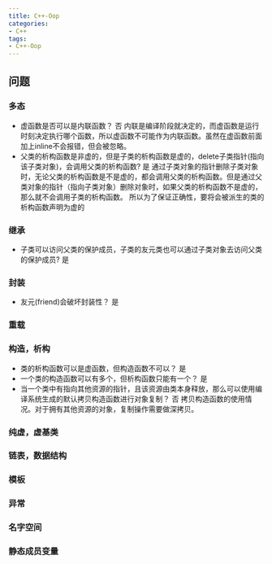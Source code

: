 ```yaml
---
title: C++-Oop
categories: 
- C++
tags:
- C++-Oop
---
```

## 问题
### 多态
- 虚函数是否可以是内联函数？ 否
  内联是编译阶段就决定的，而虚函数是运行时刻决定执行哪个函数，所以虚函数不可能作为内联函数。虽然在虚函数前面加上inline不会报错，但会被忽略。
- 父类的析构函数是非虚的，但是子类的析构函数是虚的，delete子类指针(指向该子类对象)，会调用父类的析构函数? 是
  通过子类对象的指针删除子类对象时，无论父类的析构函数是不是虚的，都会调用父类的析构函数。但是通过父类对象的指针（指向子类对象）删除对象时，如果父类的析构函数不是虚的，那么就不会调用子类的析构函数。
  所以为了保证正确性，要将会被派生的类的析构函数声明为虚的

### 继承
- 子类可以访问父类的保护成员，子类的友元类也可以通过子类对象去访问父类的保护成员? 是
  
### 封装
- 友元(friend)会破坏封装性？ 是

### 重载

### 构造，析构
- 类的析构函数可以是虚函数，但构造函数不可以？ 是
- 一个类的构造函数可以有多个，但析构函数只能有一个？ 是
- 当一个类中有指向其他资源的指针，且该资源由类本身释放，那么可以使用编译系统生成的默认拷贝构造函数进行对象复制？ 否
  拷贝构造函数的使用情况。对于拥有其他资源的对象，复制操作需要做深拷贝。

### 纯虚，虚基类

### 链表，数据结构

### 模板

### 异常

### 名字空间

### 静态成员变量

### 
